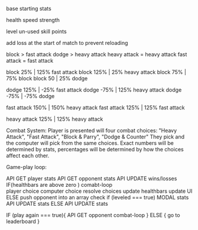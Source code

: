 base starting stats

health
speed
strength

level
un-used skill points

add loss at the start of match to prevent reloading

block > fast attack
dodge > heavy attack
heavy attack = heavy attack
fast attack = fast attack

block 25% | 125% fast attack
block 125% | 25% heavy attack
block 75% | 75% block
block 50 | 25% dodge 

dodge 125% | -25% fast attack 
dodge -75% | 125% heavy attack
dodge -75% | -75% dodge 

fast attack 150% | 150% heavy attack
fast attack 125% | 125% fast attack

heavy attack 125% | 125% heavy attack

Combat System:
Player is presented will four combat choices: "Heavy Attack", "Fast Attack", "Block & Parry", "Dodge & Counter"
They pick and the computer will pick from the same choices.
Exact numbers will be determined by stats, percentages will be determined by how the choices affect each other.




Game-play loop:

API GET player stats
API GET opponent stats
API UPDATE wins/losses
IF(healthbars are above zero ) comabt-loop   
    player choice
    computer choice
    resolve choices
    update healthbars
    update UI
ELSE
    push opponent into an array
    check if (leveled === true)
        MODAL stats
        API UPDATE stats 
    ELSE
        API UPDATE stats

IF (play again === true){
    API GET opponent
    combat-loop
} ELSE {
    go to leaderboard
}




